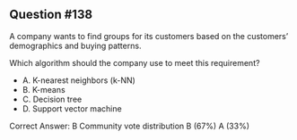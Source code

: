 ## Question #138

A company wants to find groups for its customers based on the customers’ demographics and buying patterns.

Which algorithm should the company use to meet this requirement?

- A. K-nearest neighbors (k-NN)
- B. K-means
- C. Decision tree
- D. Support vector machine 

Correct Answer: 
B Community vote distribution B (67%) A (33%)